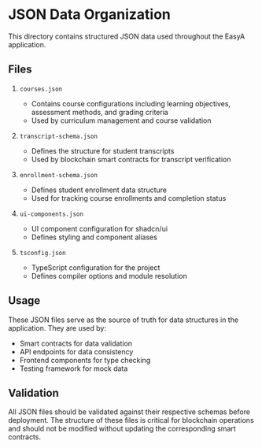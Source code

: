 # JSON Data Organization

This directory contains structured JSON data used throughout the EasyA application.

## Files

1. `courses.json`
   - Contains course configurations including learning objectives, assessment methods, and grading criteria
   - Used by curriculum management and course validation

2. `transcript-schema.json`
   - Defines the structure for student transcripts
   - Used by blockchain smart contracts for transcript verification

3. `enrollment-schema.json`
   - Defines student enrollment data structure
   - Used for tracking course enrollments and completion status

4. `ui-components.json`
   - UI component configuration for shadcn/ui
   - Defines styling and component aliases

5. `tsconfig.json`
   - TypeScript configuration for the project
   - Defines compiler options and module resolution

## Usage

These JSON files serve as the source of truth for data structures in the application. They are used by:
- Smart contracts for data validation
- API endpoints for data consistency
- Frontend components for type checking
- Testing framework for mock data

## Validation

All JSON files should be validated against their respective schemas before deployment.
The structure of these files is critical for blockchain operations and should not be modified without updating the corresponding smart contracts.
